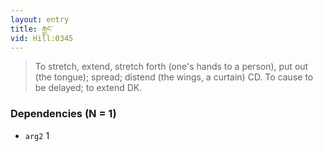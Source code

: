 ```yaml
---
layout: entry
title: རྒྱང་
vid: Hill:0345
---
```

> To stretch, extend, stretch forth (one's hands to a person), put out (the tongue); spread; distend (the wings, a curtain) CD\. To cause to be delayed; to extend DK\.


### Dependencies (N = 1)
* `arg2` 1
